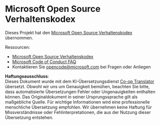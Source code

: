 <!--
CO_OP_TRANSLATOR_METADATA:
{
  "original_hash": "c06b12caf3c901eb3156e3dd5b0aea56",
  "translation_date": "2025-07-09T05:43:43+00:00",
  "source_file": "CODE_OF_CONDUCT.md",
  "language_code": "de"
}
-->
# Microsoft Open Source Verhaltenskodex

Dieses Projekt hat den [Microsoft Open Source Verhaltenskodex](https://opensource.microsoft.com/codeofconduct/) übernommen.

Ressourcen:

- [Microsoft Open Source Verhaltenskodex](https://opensource.microsoft.com/codeofconduct/)
- [Microsoft Code of Conduct FAQ](https://opensource.microsoft.com/codeofconduct/faq/)
- Kontaktieren Sie [opencode@microsoft.com](mailto:opencode@microsoft.com) bei Fragen oder Anliegen

**Haftungsausschluss**:  
Dieses Dokument wurde mit dem KI-Übersetzungsdienst [Co-op Translator](https://github.com/Azure/co-op-translator) übersetzt. Obwohl wir uns um Genauigkeit bemühen, beachten Sie bitte, dass automatisierte Übersetzungen Fehler oder Ungenauigkeiten enthalten können. Das Originaldokument in seiner Ursprungssprache gilt als maßgebliche Quelle. Für wichtige Informationen wird eine professionelle menschliche Übersetzung empfohlen. Wir übernehmen keine Haftung für Missverständnisse oder Fehlinterpretationen, die aus der Nutzung dieser Übersetzung entstehen.